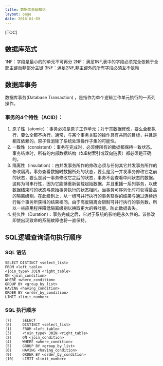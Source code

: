 ```yaml
---
title: 数据库基础知识
layout: page
date: 2016-04-09
---
```


[TOC]

## 数据库范式
1NF：字段是最小的的单元不可再分
2NF：满足1NF,表中的字段必须完全依赖于全部主键而非部分主键
3NF：满足2NF,非主键外的所有字段必须互不依赖

## 数据库事务
数据库事务(Database Transaction) ，是指作为单个逻辑工作单元执行的一系列操作。

### 事务的4个特性（ACID）：
1. 原子性（atomic）：事务必须是原子工作单元；对于其数据修改，要么全都执行，要么全都不执行。通常，与某个事务关联的操作具有共同的目标，并且是相互依赖的。原子性消除了系统处理操作子集的可能性。
2. 一致性（consistent）：事务在完成时，必须使所有的数据都保持一致状态。事务结束时，所有的内部数据结构（如B树索引或双向链表）都必须是正确的。
3. 隔离性（insulation）：由并发事务所作的修改必须与任何其它并发事务所作的修改隔离。事务查看数据时数据所处的状态，要么是另一并发事务修改它之前的状态，要么是另一事务修改它之后的状态，事务不会查看中间状态的数据。这称为可串行性，因为它能够重新装载起始数据，并且重播一系列事务，以使数据结束时的状态与原始事务执行的状态相同。当事务可序列化时将获得最高的隔离级别。在此级别上，从一组可并行执行的事务获得的结果与通过连续运行每个事务所获得的结果相同。由于高度隔离会限制可并行执行的事务数，所以一些应用程序降低隔离级别以换取更大的吞吐量。防止数据丢失。
4. 持久性（Duration）：事务完成之后，它对于系统的影响是永久性的。该修改即使出现致命的系统故障也将一直保持。


## SQL逻辑查询语句执行顺序
### SQL 语法
```
SELECT DISTINCT <select_list>
FROM <left_table>
<join_type> JOIN <right_table>
ON <join_condition>
WHERE <where_condition>
GROUP BY <group_by_list>
HAVING <having_condition>
ORDER BY <order_by_condition>
LIMIT <limit_number>
```

### SQL 执行顺序
```
(7)     SELECT
(8)     DISTINCT <select_list>
(1)     FROM <left_table>
(3)     <join_type> JOIN <right_table>
(2)     ON <join_condition>
(4)     WHERE <where_condition>
(5)     GROUP BY <group_by_list>
(6)     HAVING <having_condition>
(9)     ORDER BY <order_by_condition>
(10)    LIMIT <limit_number>
```